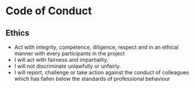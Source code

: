 # Code of Conduct

## Ethics
- Act with integrity, competence, diligence, respect and in an ethical manner with every participants in the project
- I will act with fairness and impartiality. 
- I will not discriminate unlawfully or unfairly.
- I will report, challenge or take action against the conduct of colleagues which has fallen below the standards of professional behaviour
